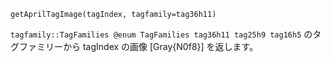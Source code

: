 ```
getAprilTagImage(tagIndex, tagfamily=tag36h11)
```

`tagfamily::TagFamilies @enum TagFamilies tag36h11 tag25h9 tag16h5` のタグファミリーから tagIndex の画像 [Gray{N0f8}] を返します。

